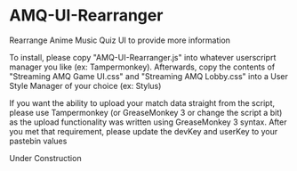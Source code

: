 # AMQ-UI-Rearranger
Rearrange Anime Music Quiz UI to provide more information

To install, please copy "AMQ-UI-Rearranger.js" into whatever userscriprt manager you like (ex: Tampermonkey). Afterwards, copy the contents of "Streaming AMQ Game UI.css" and "Streaming AMQ Lobby.css" into a User Style Manager of your choice (ex: Stylus)

If you want the ability to upload your match data straight from the script, please use Tampermonkey (or GreaseMonkey 3 or change the script a bit) as the upload functionality was written using GreaseMonkey 3 syntax. After you met that requirement, please update the devKey and userKey to your pastebin values

Under Construction

